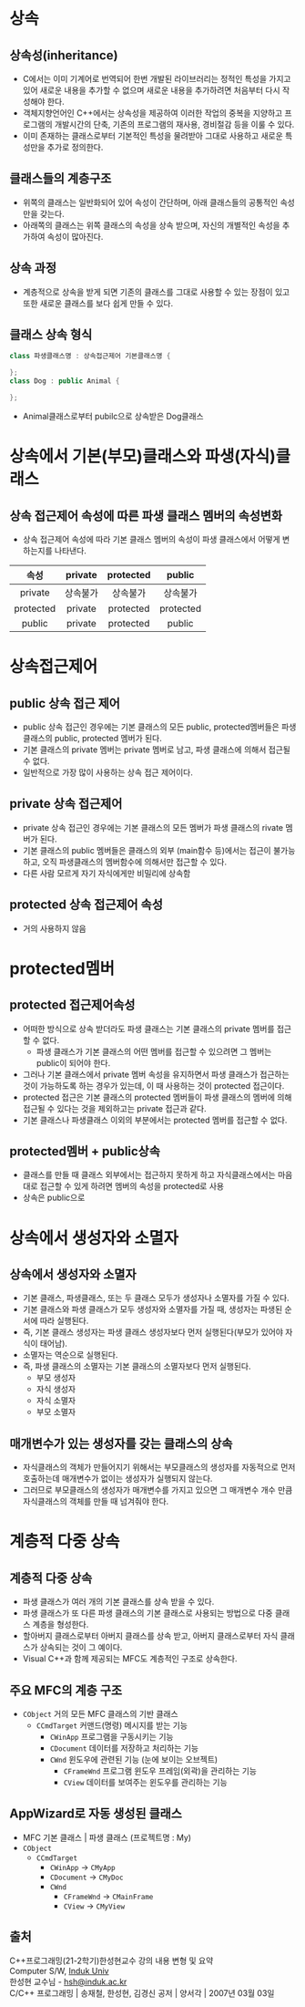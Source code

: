 
# 상속

## 상속성(inheritance)

- C에서는 이미 기계어로 번역되어 한번 개발된 라이브러리는 정적인 특성을 가지고 있어 새로운 내용을 추가할 수 없으며 새로운 내용을 추가하려면 처음부터 다시 작성해야 한다.
- 객체지향언어인 C++에서는 상속성을 제공하여 이러한 작업의 중복을 지양하고 프로그램의 개발시간의 단축, 기존의 프로그램의 재사용, 경비절감 등을 이룰 수 있다.
- 이미 존재하는 클래스로부터 기본적인 특성을 물려받아 그대로 사용하고 새로운 특성만을 추가로 정의한다.

## 클래스들의 계층구조

- 위쪽의 클래스는 일반화되어 있어 속성이 간단하며, 아래 클래스들의 공통적인 속성만을 갖는다.
- 아래쪽의 클래스는 위쪽 클래스의 속성을 상속 받으며, 자신의 개별적인 속성을 추가하여 속성이 많아진다.

## 상속 과정

- 계층적으로 상속을 받게 되면 기존의 클래스를 그대로 사용할 수 있는 장점이 있고 또한 새로운 클래스를 보다 쉽게 만들 수 있다.

## 클래스 상속 형식

```cpp
class 파생클래스명 : 상속접근제어 기본클래스명 {

};
class Dog : public Animal {

};
```

- Animal클래스로부터 pubilc으로 상속받은 Dog클래스

# 상속에서 기본(부모)클래스와 파생(자식)클래스

## 상속 접근제어 속성에 따른 파생 클래스 멤버의 속성변화

- 상속 접근제어 속성에 따라 기본 클래스 멤버의 속성이 파생 클래스에서 어떻게 변하는지를 나타낸다.

속성 | private | protected | public
:---: | :---: | :---: | :---:
private | 상속불가 | 상속불가 | 상속불가
protected | private | protected | protected
public | private | protected | public

# 상속접근제어

## public 상속 접근 제어

- public 상속 접근인 경우에는 기본 클래스의 모든 public, protected멤버들은 파생 클래스의 public, protected 멤버가 된다.
- 기본 클래스의 private 멤버는 private 멤버로 남고, 파생 클래스에 의해서 접근될 수 없다.
- 일반적으로 가장 많이 사용하는 상속 접근 제어이다.

## private 상속 접근제어

- private 상속 접근인 경우에는 기본 클래스의 모든 멤버가 파생 클래스의 rivate 멤버가 된다.
- 기본 클래스의 public 멤버들은 클래스의 외부 (main함수 등)에서는 접근이 불가능 하고, 오직 파생클래스의 멤버함수에 의해서만 접근할 수 있다.
- 다른 사람 모르게 자기 자식에게만 비밀리에 상속함

## protected 상속 접근제어 속성

- 거의 사용하지 않음

# protected멤버

## protected 접근제어속성

- 어떠한 방식으로 상속 받더라도 파생 클래스는 기본 클래스의 private 멤버를 접근할 수 없다.
  - 파생 클래스가 기본 클래스의 어떤 멤버를 접근할 수 있으려면 그 멤버는 public이 되어야 한다.
- 그러나 기본 클래스에서 private 멤버 속성을 유지하면서 파생 클래스가 접근하는 것이 가능하도록 하는 경우가 있는데, 이 때 사용하는 것이 protected 접근이다.
- protected 접근은 기본 클래스의 protected 멤버들이 파생 클래스의 멤버에 의해 접근될 수 있다는 것을 제외하고는 private 접근과 같다.
- 기본 클래스나 파생클래스 이외의 부분에서는 protected 멤버를 접근할 수 없다.

## protected멤버 + public상속

- 클래스를 만들 때 클래스 외부에서는 접근하지 못하게 하고 자식클래스에서는 마음대로 접근할 수 있게 하려면 멤버의 속성을 protected로 사용
- 상속은 public으로

# 상속에서 생성자와 소멸자

## 상속에서 생성자와 소멸자

- 기본 클래스, 파생클래스, 또는 두 클래스 모두가 생성자나 소멸자를 가질 수 있다.
- 기본 클래스와 파생 클래스가 모두 생성자와 소멸자를 가질 때, 생성자는 파생된 순서에 따라 실행된다.
- 즉, 기본 클래스 생성자는 파생 클래스 생성자보다 먼저 실행된다(부모가 있어야 자식이 태어남).
- 소멸자는 역순으로 실행된다.
- 즉, 파생 클래스의 소멸자는 기본 클래스의 소멸자보다 먼저 실행된다.
  - 부모 생성자
  - 자식 생성자
  - 자식 소멸자
  - 부모 소멸자

## 매개변수가 있는 생성자를 갖는 클래스의 상속

- 자식클래스의 객체가 만들어지기 위해서는 부모클래스의 생성자를 자동적으로 먼저 호출하는데 매개변수가 없이는 생성자가 실행되지 않는다.
- 그러므로 부모클래스의 생성자가 매개변수를 가지고 있으면 그 매개변수 개수 만큼 자식클래스의 객체를 만들 때 넘겨줘야 한다.

# 계층적 다중 상속

## 계층적 다중 상속

- 파생 클래스가 여러 개의 기본 클래스를 상속 받을 수 있다.
- 파생 클래스가 또 다른 파생 클래스의 기본 클래스로 사용되는 방법으로 다중 클래스 계층을 형성한다.
- 할아버지 클래스로부터 아버지 클래스를 상속 받고, 아버지 클래스로부터 자식 클래스가 상속되는 것이 그 예이다.
- Visual C++과 함께 제공되는 MFC도 계층적인 구조로 상속한다.

## 주요 MFC의 계층 구조

- ``` CObject ``` 거의 모든 MFC 클래스의 기반 클래스
  - ``` CCmdTarget ``` 커맨드(명령) 메시지를 받는 기능
    - ``` CWinApp ``` 프로그램을 구동시키는 기능
    - ``` CDocument ``` 데이터를 저장하고 처리하는 기능
    - ``` CWnd ``` 윈도우에 관련된 기능 (눈에 보이는 오브젝트)
      - ``` CFrameWnd ``` 프로그램 윈도우 프레임(외곽)을 관리하는 기능
      - ``` CView ``` 데이터를 보여주는 윈도우를 관리하는 기능

## AppWizard로 자동 생성된 클래스

- MFC 기본 클래스 | 파생 클래스 (프로젝트명 : My)
- ``` CObject ```
  - ``` CCmdTarget ```
    - ``` CWinApp ``` → ``` CMyApp ```
    - ``` CDocument ``` → ``` CMyDoc ```
    - ``` CWnd ```
      - ``` CFrameWnd ``` → ``` CMainFrame ```
      - ``` CView ``` → ``` CMyView ```

## 출처

C++프로그래밍(21-2학기)한성현교수 강의 내용 변형 및 요약  
Computer S/W, [Induk Univ][googlelink]  
한성현 교수님 -  hsh@induk.ac.kr  
C/C++ 프로그래밍 | 송재철, 한성현, 김경신 공저 | 양서각 | 2007년 03월 03일

[id]: URL "Optional Title here"
[googlelink]: https://www.induk.ac.kr "Go google"